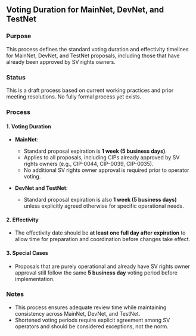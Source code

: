 ## Voting Duration for MainNet, DevNet, and TestNet

### Purpose

This process defines the standard voting duration and effectivity timelines for MainNet, DevNet, and TestNet proposals, including those that have already been approved by SV rights owners.


### Status

This is a draft process based on current working practices and prior meeting resolutions. No fully formal process yet exists.

### Process

#### 1. Voting Duration

- **MainNet**:  
  - Standard proposal expiration is **1 week (5 business days)**.  
  - Applies to all proposals, including CIPs already approved by SV rights owners (e.g., CIP-0044, CIP-0039, CIP-0035).  
  - No additional SV rights owner approval is required prior to operator voting.

- **DevNet and TestNet**:  
  - Standard proposal expiration is also **1 week (5 business days)** unless explicitly agreed otherwise for specific operational needs.

#### 2. Effectivity

- The effectivity date should be **at least one full day after expiration** to allow time for preparation and coordination before changes take effect.

#### 3. Special Cases

- Proposals that are purely operational and already have SV rights owner approval still follow the same **5 business day** voting period before implementation.

### Notes

- This process ensures adequate review time while maintaining consistency across MainNet, DevNet, and TestNet.
- Shortened voting periods require explicit agreement among SV operators and should be considered exceptions, not the norm.
